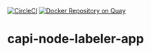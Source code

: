 [![CircleCI](https://circleci.com/gh/giantswarm/capa-aws-cni-operator.svg?&style=shield)](https://circleci.com/gh/giantswarm/capa-aws-cni-operator)
[![Docker Repository on Quay](https://quay.io/repository/giantswarm/capa-aws-cni-operator/status "Docker Repository on Quay")](https://quay.io/repository/giantswarm/capa-aws-cni-operator)

# capi-node-labeler-app

